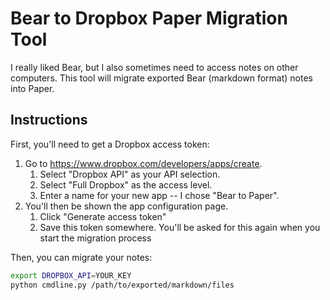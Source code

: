 # Bear to Dropbox Paper Migration Tool

I really liked Bear, but I also sometimes need to access notes on other
computers.  This tool will migrate exported Bear (markdown format)
notes into Paper.

## Instructions

First, you'll need to get a Dropbox access token:

1. Go to https://www.dropbox.com/developers/apps/create.
    1. Select "Dropbox API" as your API selection.
    2. Select "Full Dropbox" as the access level.
    3. Enter a name for your new app -- I chose "Bear to Paper".
2. You'll then be shown the app configuration page.
    1. Click "Generate access token"
    2. Save this token somewhere.  You'll be asked for this again
       when you start the migration process

Then, you can migrate your notes:

```sh
export DROPBOX_API=YOUR_KEY
python cmdline.py /path/to/exported/markdown/files
```
